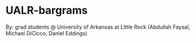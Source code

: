 # UALR-bargrams

By:  grad students @ University of Arkansas at Little Rock
     (Abdullah Faysal, Michael DiCicco, Daniel Eddings)
    
    
